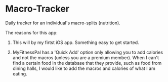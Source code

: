 # Macro-Tracker

Daily tracker for an individual's macro-splits (nutrition).

The reasons for this app:

1. This will by my firtst iOS app. Something easy to get started.

2. MyFitnessPal has a 'Quick Add' option only allowing you to add calories and not the macros (unless you are a premium member). When I can't find a certain food in the database that they provide, such as food from dining halls, I would like to add the macros and calories of what I am eating.
